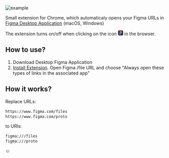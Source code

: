  ![example](https://i.imgur.com/ad8JREH.gif "Example")

Small extension for Chrome, which automaticaly opens your Figma URLs in [Figma Desktop Application](https://www.figma.com/downloads) (macOS, Windows)


The extension turns on/off when clicking on the icon ![icon](https://raw.githubusercontent.com/a-chabin/figma-chrome-extension/master/icons/icon-16.png "icon")
 in the browser.

## How to use? 

1. Download Desktop Figma Application
2. [Install Extension](https://chrome.google.com/webstore/detail/figma-open-links-in-app/lalnggagcnbcbhdahckdfmpcbagooiea
). Open Figma /file URL and choose "Always open these types of links in the associated app"

## How it works? 

Replace URLs:
```
https://www.figma.com/files
https://www.figma.com/proto
```

to URIs:

```
figma:///files
figma:///proto
```
 ☺️
